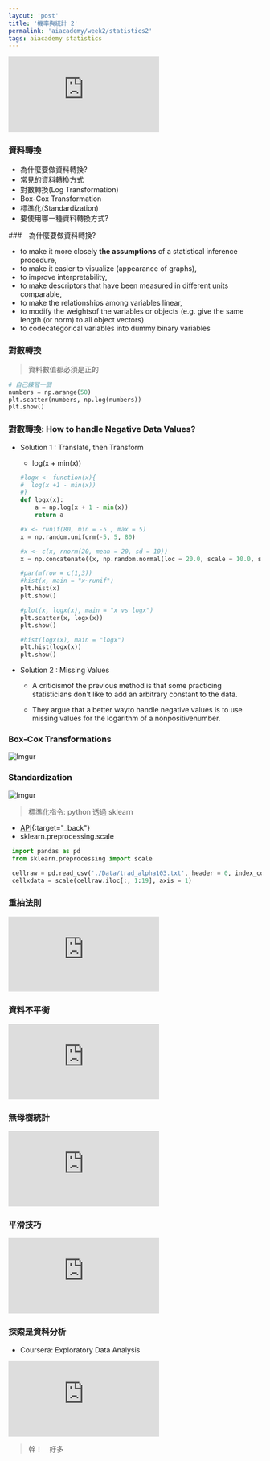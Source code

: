 ```yaml
---
layout: 'post'
title: '機率與統計 2'
permalink: 'aiacademy/week2/statistics2'
tags: aiacademy statistics
---
```


<iframe src="https://www.youtube.com/embed/jw7JsGPuxcQ" frameborder="0" allow="accelerometer; autoplay; encrypted-media; gyroscope; picture-in-picture" allowfullscreen></iframe>


### 資料轉換

 - 為什麼要做資料轉換?
 - 常見的資料轉換方式 
 - 對數轉換(Log Transformation) 
 - Box-Cox Transformation 
 - 標準化(Standardization) 
 - 要使用哪㇐種資料轉換方式?

###　為什麼要做資料轉換?

- to make it more closely __the assumptions__ of a statistical inference procedure, 
- to make it easier to visualize (appearance of graphs), 
- to improve interpretability, 
- to make descriptors that have been measured in different units comparable, 
- to make the relationships among variables linear, 
- to modify the weightsof the variables or objects (e.g. give the same length (or norm) to all object vectors) 
- to codecategorical variables into dummy binary variables


### 對數轉換

   > 資料數值都必須是正的 

   ~~~python
   # 自己練習一個
   numbers = np.arange(50)
   plt.scatter(numbers, np.log(numbers))
   plt.show()
   ~~~

### 對數轉換: How to handle Negative Data Values?

   - Solution 1 : Translate, then Transform
      - log(x + min(x))

      ~~~python
      #logx <- function(x){
      #  log(x +1 - min(x))
      #}
      def logx(x):
          a = np.log(x + 1 - min(x))
          return a
      
      #x <- runif(80, min = -5 , max = 5)
      x = np.random.uniform(-5, 5, 80)
      
      #x <- c(x, rnorm(20, mean = 20, sd = 10))
      x = np.concatenate((x, np.random.normal(loc = 20.0, scale = 10.0, size = 20)))
      
      #par(mfrow = c(1,3))
      #hist(x, main = "x~runif")
      plt.hist(x)
      plt.show()
      
      #plot(x, logx(x), main = "x vs logx")
      plt.scatter(x, logx(x))
      plt.show()
      
      #hist(logx(x), main = "logx")
      plt.hist(logx(x))
      plt.show()
      ~~~

   - Solution 2 : Missing Values
      
      - A criticismof the previous method is that some practicing statisticians don't like to add an arbitrary constant to the data. 
      
      - They argue that a better wayto handle negative values is to use missing values for the logarithm of a nonpositivenumber. 

### Box-Cox Transformations

![Imgur](https://i.imgur.com/hhCn6nH.gif)


### Standardization

![Imgur](https://i.imgur.com/qzbrw5k.gif)

> 標準化指令: python 透過 sklearn

   - [API](https://scikit-learn.org/stable/modules/generated/sklearn.preprocessing.scale.html){:target="_back"} 
   - sklearn.preprocessing.scale
    
~~~python
 import pandas as pd
 from sklearn.preprocessing import scale
 
 cellraw = pd.read_csv('./Data/trad_alpha103.txt', header = 0, index_col = 0, sep = '\t')
 cellxdata = scale(cellraw.iloc[:, 1:19], axis = 1)
~~~

### 重抽法則


<iframe src="https://www.youtube.com/embed/aBO63WZnySA" frameborder="0" allow="accelerometer; autoplay; encrypted-media; gyroscope; picture-in-picture" allowfullscreen></iframe>


### 資料不平衡

<iframe src="https://www.youtube.com/embed/dTMsMXVzPI0" frameborder="0" allow="accelerometer; autoplay; encrypted-media; gyroscope; picture-in-picture" allowfullscreen></iframe>

### 無母樹統計

<iframe src="https://www.youtube.com/embed/8GLTYVfRNAs" frameborder="0" allow="accelerometer; autoplay; encrypted-media; gyroscope; picture-in-picture" allowfullscreen></iframe>

### 平滑技巧

<iframe src="https://www.youtube.com/embed/cnnRtpGrWxk" frameborder="0" allow="accelerometer; autoplay; encrypted-media; gyroscope; picture-in-picture" allowfullscreen></iframe>

### 探索是資料分析

- Coursera: Exploratory Data Analysis

<iframe src="https://www.youtube.com/embed/kmVEo-vcs4Q" frameborder="0" allow="accelerometer; autoplay; encrypted-media; gyroscope; picture-in-picture" allowfullscreen></iframe>

> 幹！　好多
